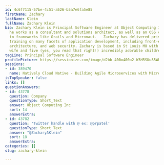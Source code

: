 ```yaml
---
id: 4c6f7115-57be-4c51-a526-b5a7e6fa5e85
firstName: Zachary
lastName: Klein
fullName: Zachary Klein
bio: Zachary Klein is Principal Software Engineer at Object Computing Inc,  where
  he works as a consultant and solutions architect, as well as an OSS contributor
  to frameworks like Grails and Micronaut.   Zachary has delivered private and public
  training on many facets of application development, including front-end frameworks,
  architecture, and web security. Zachary is based in St Louis MO with his lovely
  wife and five (yes, you read that right!) incredibly adorable children.
tagLine: Principal Software Engineer
profilePicture: https://sessionize.com/image/d2bb-400o400o2-W3H5SUu35WB2V5KBzP9upj.jpeg
sessions:
- id: 389470
  name: Natively Cloud Native - Building Agile Microservices with Micronaut
isTopSpeaker: false
links: []
questionAnswers:
- id: 43778
  question: Company
  questionType: Short_Text
  answer: Object Computing Inc
  sort: 14
  answerExtra: 
- id: 43782
  question: 'Twitter handle with @ ex: @prpatel'
  questionType: Short_Text
  answer: "@ZacharyAKlein"
  sort: 18
  answerExtra: 
categories: []
slug: zachary-klein

---
```

